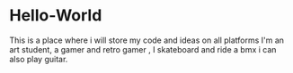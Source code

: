 # Hello-World
This is a place where i will store my code and ideas on all platforms
I'm an art student, a gamer and retro gamer , I skateboard and ride a bmx i can also play guitar.
